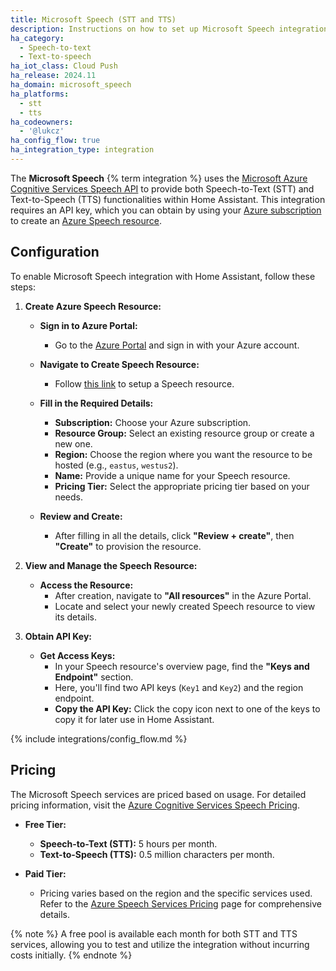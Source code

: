 ```yaml
---
title: Microsoft Speech (STT and TTS)
description: Instructions on how to set up Microsoft Speech integration with Home Assistant.
ha_category:
  - Speech-to-text
  - Text-to-speech
ha_iot_class: Cloud Push
ha_release: 2024.11
ha_domain: microsoft_speech
ha_platforms:
  - stt
  - tts
ha_codeowners:
  - '@lukcz'
ha_config_flow: true
ha_integration_type: integration
---
```


The **Microsoft Speech** {% term integration %} uses the [Microsoft Azure Cognitive Services Speech API](https://learn.microsoft.com/azure/cognitive-services/speech-service/overview) to provide both Speech-to-Text (STT) and Text-to-Speech (TTS) functionalities within Home Assistant. This integration requires an API key, which you can obtain by using your [Azure subscription](https://azure.microsoft.com) to create an [Azure Speech resource](https://portal.azure.com/#create/Microsoft.CognitiveServicesSpeechServices).

## Configuration

To enable Microsoft Speech integration with Home Assistant, follow these steps:

1. **Create Azure Speech Resource:**

   - **Sign in to Azure Portal:**
     - Go to the [Azure Portal](https://portal.azure.com/) and sign in with your Azure account.

   - **Navigate to Create Speech Resource:**
     - Follow [this link](https://portal.azure.com/#create/Microsoft.CognitiveServicesSpeechServices) to setup a Speech resource.

   - **Fill in the Required Details:**
     - **Subscription:** Choose your Azure subscription.
     - **Resource Group:** Select an existing resource group or create a new one.
     - **Region:** Choose the region where you want the resource to be hosted (e.g., `eastus`, `westus2`).
     - **Name:** Provide a unique name for your Speech resource.
     - **Pricing Tier:** Select the appropriate pricing tier based on your needs.
   - **Review and Create:**
     - After filling in all the details, click **"Review + create"**, then **"Create"** to provision the resource.

2. **View and Manage the Speech Resource:**

   - **Access the Resource:**
     - After creation, navigate to **"All resources"** in the Azure Portal.
     - Locate and select your newly created Speech resource to view its details.

3. **Obtain API Key:**

   - **Get Access Keys:**
     - In your Speech resource's overview page, find the **"Keys and Endpoint"** section.
     - Here, you'll find two API keys (`Key1` and `Key2`) and the region endpoint.
     - **Copy the API Key:** Click the copy icon next to one of the keys to copy it for later use in Home Assistant.

{% include integrations/config_flow.md %}

## Pricing

The Microsoft Speech services are priced based on usage. For detailed pricing information, visit the [Azure Cognitive Services Speech Pricing](https://azure.microsoft.com/pl-pl/pricing/details/cognitive-services/speech-services/).

- **Free Tier:**
  - **Speech-to-Text (STT):** 5 hours per month.
  - **Text-to-Speech (TTS):** 0.5 million characters per month.

- **Paid Tier:**
  - Pricing varies based on the region and the specific services used. Refer to the [Azure Speech Services Pricing](https://azure.microsoft.com/pl-pl/pricing/details/cognitive-services/speech-services/) page for comprehensive details.

{% note %}
A free pool is available each month for both STT and TTS services, allowing you to test and utilize the integration without incurring costs initially.
{% endnote %}
